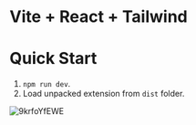 # Vite + React + Tailwind

# Quick Start
1. `npm run dev`.
2. Load unpacked extension from `dist` folder.

![9krfoYfEWE](https://github.com/sapondanaisriwan/Testing-Extensions/assets/64634605/ffbebbf3-5235-4b48-bb9b-53b76d67f73e)